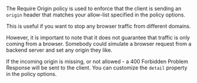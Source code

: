 The Require Origin policy is used to enforce that the client is sending an
`origin` header that matches your allow-list specified in the policy options.

This is useful if you want to stop any browser traffic from different domains.

However, it is important to note that it does not guarantee that traffic is only
coming from a browser. Somebody could simulate a browser request from a backend
server and set any origin they like.

If the incoming origin is missing, or not allowed - a 400 Forbidden Problem
Response will be sent to the client. You can customize the `detail` property in
the policy options.
